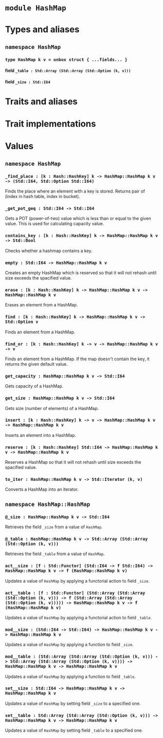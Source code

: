 # `module HashMap`

# Types and aliases

## `namespace HashMap`

### `type HashMap k v = unbox struct { ...fields... }`

#### field `_table : Std::Array (Std::Array (Std::Option (k, v)))`

#### field `_size : Std::I64`

# Traits and aliases

# Trait implementations

# Values

## `namespace HashMap`

### `_find_place : [k : Hash::HashKey] k -> HashMap::HashMap k v -> (Std::I64, Std::Option Std::I64)`

Finds the place where an element with a key is stored.
Returns pair of (index in hash table, index in bucket).

### `_get_pot_geq : Std::I64 -> Std::I64`

Gets a POT (power-of-two) value which is less than or equal to the given value.
This is used for calculating capacity value.

### `contains_key : [k : Hash::HashKey] k -> HashMap::HashMap k v -> Std::Bool`

Checks whether a hashmap contains a key.

### `empty : Std::I64 -> HashMap::HashMap k v`

Creates an empty HashMap which is reserved so that it will not rehash until size exceeds the spacified value.

### `erase : [k : Hash::HashKey] k -> HashMap::HashMap k v -> HashMap::HashMap k v`

Erases an element from a HashMap.

### `find : [k : Hash::HashKey] k -> HashMap::HashMap k v -> Std::Option v`

Finds an element from a HashMap.

### `find_or : [k : Hash::HashKey] k -> v -> HashMap::HashMap k v -> v`

Finds an element from a HashMap. If the map doesn't contain the key, it returns the given default value.

### `get_capacity : HashMap::HashMap k v -> Std::I64`

Gets capacity of a HashMap.

### `get_size : HashMap::HashMap k v -> Std::I64`

Gets size (number of elements) of a HashMap.

### `insert : [k : Hash::HashKey] k -> v -> HashMap::HashMap k v -> HashMap::HashMap k v`

Inserts an element into a HashMap.

### `reserve : [k : Hash::HashKey] Std::I64 -> HashMap::HashMap k v -> HashMap::HashMap k v`

Reserves a HashMap so that it will not rehash until size exceeds the spacified value.

### `to_iter : HashMap::HashMap k v -> Std::Iterator (k, v)`

Converts a HashMap into an iterator.

## `namespace HashMap::HashMap`

### `@_size : HashMap::HashMap k v -> Std::I64`

Retrieves the field `_size` from a value of `HashMap`.

### `@_table : HashMap::HashMap k v -> Std::Array (Std::Array (Std::Option (k, v)))`

Retrieves the field `_table` from a value of `HashMap`.

### `act__size : [f : Std::Functor] (Std::I64 -> f Std::I64) -> HashMap::HashMap k v -> f (HashMap::HashMap k v)`

Updates a value of `HashMap` by applying a functorial action to field `_size`.

### `act__table : [f : Std::Functor] (Std::Array (Std::Array (Std::Option (k, v))) -> f (Std::Array (Std::Array (Std::Option (k, v))))) -> HashMap::HashMap k v -> f (HashMap::HashMap k v)`

Updates a value of `HashMap` by applying a functorial action to field `_table`.

### `mod__size : (Std::I64 -> Std::I64) -> HashMap::HashMap k v -> HashMap::HashMap k v`

Updates a value of `HashMap` by applying a function to field `_size`.

### `mod__table : (Std::Array (Std::Array (Std::Option (k, v))) -> Std::Array (Std::Array (Std::Option (k, v)))) -> HashMap::HashMap k v -> HashMap::HashMap k v`

Updates a value of `HashMap` by applying a function to field `_table`.

### `set__size : Std::I64 -> HashMap::HashMap k v -> HashMap::HashMap k v`

Updates a value of `HashMap` by setting field `_size` to a specified one.

### `set__table : Std::Array (Std::Array (Std::Option (k, v))) -> HashMap::HashMap k v -> HashMap::HashMap k v`

Updates a value of `HashMap` by setting field `_table` to a specified one.